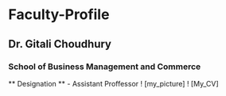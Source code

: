 # Faculty-Profile
## Dr. Gitali Choudhury
### School of Business Management and Commerce
** Designation ** - Assistant Proffessor
! [my_picture]
! [My_CV]
